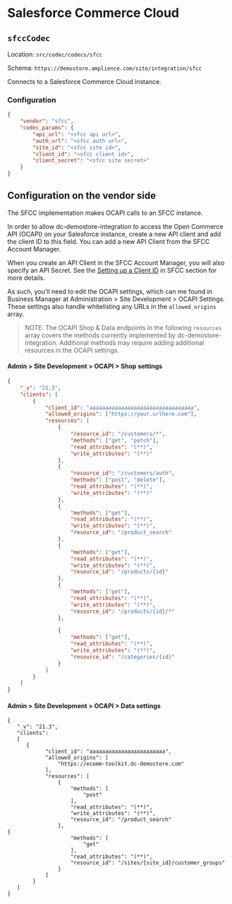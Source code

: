 # Salesforce Commerce Cloud

## `sfccCodec`

Location: `src/codec/codecs/sfcc`

Schema: `https://demostore.amplience.com/site/integration/sfcc`

Connects to a Salesforce Commerce Cloud instance.

### Configuration

```json
{
	"vendor": "sfcc",
	"codec_params": {
		"api_url": "<sfcc api url>",
		"auth_url": "<sfcc auth url>",
		"site_id": "<sfcc site id>",
		"client_id": "<sfcc client id>",
		"client_secret": "<sfcc site secret>"
	}
}
```

## Configuration on the vendor side

The SFCC implementation makes OCAPI calls to an SFCC instance.

In order to allow dc-demostore-integration to access the Open Commerce API (OCAPI) on your Salesforce instance, create a new API client and add the client ID to this field. You can add a new API Client from the SFCC Account Manager.

When you create an API Client in the SFCC Account Manager, you will also specify an API Secret. See the [Setting up a Client ID](https://amplience.com/developers/docs/integrations/commerce/salesforce/setup/#ocapi-set-up) in SFCC section for more details.

As such, you'll need to edit the OCAPI settings, which can me found in Business Manager at Administration > Site Development > OCAPI Settings. These settings also handle whitelisting any URLs in the `allowed_origins` array.

> NOTE: The OCAPI Shop & Data endpoints in the following `resources` array covers the methods currently implemented by dc-demostore-integration. Additional methods may require adding additional resources in the OCAPI settings.

#### Admin > Site Development > OCAPI > Shop settings

```json
{
	"_v": "21.3",
	"clients": [
		{
			"client_id": "aaaaaaaaaaaaaaaaaaaaaaaaaaaaaaaaa",
			"allowed_origins": ["https://your.urlhere.com"],
			"resources": [
				{
					"resource_id": "/customers/*",
					"methods": ["get", "patch"],
					"read_attributes": "(**)",
					"write_attributes": "(**)"
				},
				{
					"resource_id": "/customers/auth",
					"methods": ["post", "delete"],
					"read_attributes": "(**)",
					"write_attributes": "(**)"
				},
				{
					"methods": ["get"],
					"read_attributes": "(**)",
					"write_attributes": "(**)",
					"resource_id": "/product_search"
				},
				{
					"methods": ["get"],
					"read_attributes": "(**)",
					"write_attributes": "(**)",
					"resource_id": "/products/{id}"
				},
				{
					"methods": ["get"],
					"read_attributes": "(**)",
					"write_attributes": "(**)",
					"resource_id": "/products/{id}/*"
				},

				{
					"methods": ["get"],
					"read_attributes": "(**)",
					"write_attributes": "(**)",
					"resource_id": "/categories/{id}"
				}
			]
		}
	]
}
```

#### Admin > Site Development > OCAPI > Data settings

```
{
   "_v": "21.3",
   "clients":
   [
      {
			"client_id": "aaaaaaaaaaaaaaaaaaaaaaaa",
			"allowed_origins": [
				"https://ecomm-toolkit.dc-demostore.com"
			],
			"resources": [
				{
					"methods": [
						"post"
					],
					"read_attributes": "(**)",
					"write_attributes": "(**)",
					"resource_id": "/product_search"
				},
{
					"methods": [
						"get"
					],
					"read_attributes": "(**)",
					"resource_id": "/sites/{site_id}/customer_groups"
				}
			]
		}
   ]
}
```
